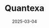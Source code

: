 ---  
layout: startup_page  
title: "Quantexa"  
id: "quantexa.com"  
permalink: "/quantexaquantexa.com03042025/"  
website: "https://www.quantexa.com"  
funding_round: "Series F"  
funding_amount: "$175M"  
investors: "Teachers’ Venture Growth (TVG), British Patient Capital"  
about: "Quantexa is an enterprise platform that employs AI and data analytics to combat money laundering and fraud. The platform helps organizations understand and better utilize data across various silos to build and run AI services, serving thousands of users and a diverse list of enterprise customers. Quantexa aims to expand its presence in AI projects, including a partnership with Microsoft and Databricks, while also focusing on anti-money laundering and fraud identification."  
markets: "AI, Data Analytics, Fintech"  
hq: "London, England, United Kingdom"  
founded_year: "2016"  
linkedin: "https://www.linkedin.com/company/quantexa"  
twitter: "https://twitter.com/quantexa"  
instagram: ""  
facebook: "https://www.facebook.com/Quantexa"  
crunchbase: "https://www.crunchbase.com/organization/quantexa"  
pitchbook: "https://pitchbook.com/profiles/company/178953-31"  

date_display: "04-Mar-2025"  
date: "2025-03-04"

# SEO Optimization  
meta_title: "Quantexa - Series F Funding ($175M)"  
meta_description: "Quantexa, Quantexa is an enterprise platform that employs AI and data analytics to combat money laundering and fraud. The platform helps organizations understan..."  
meta_keywords: "Quantexa, AI, Data Analytics, Fintech, Series F funding"  
canonical_url: "https://startup.projectstartups.com/quantexaquantexa.com03042025/"  
---